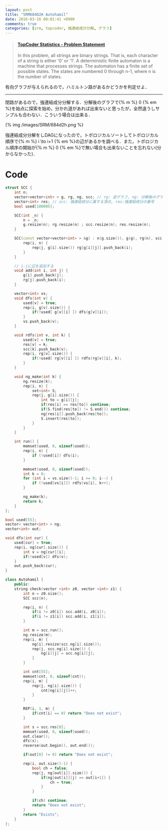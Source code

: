 ```yaml
---
layout: post
title: "SRM684D2H Autohamil"
date: 2016-03-16 00:01:41 +0900
comments: true
categories: [srm, topcoder, 強連結成分分解, グラフ]
---
```


<blockquote class="embedly-card" data-card-key="39deea93f79745829254c0652225a544" data-card-controls="0" data-card-type="article" data-card-branding="0"><h4><a href="https://community.topcoder.com/stat?c=problem_statement&pm=14183&rd=16688">TopCoder Statistics - Problem Statement</a></h4><p>In this problem, all strings are binary strings. That is, each character of a string is either '0' or '1'. A deterministic finite automaton is a machine that processes strings. The automaton has a finite set of possible states. The states are numbered 0 through n-1, where n is the number of states.</p></blockquote>
<script async src="//cdn.embedly.com/widgets/platform.js" charset="UTF-8"></script>

<!-- more -->

有向グラフが与えられるので，ハミルトン路があるかどうかを判定せよ．

---

閉路があるので，強連結成分分解する．分解後のグラフで{% m %} 0 {% em %}を始点に探索を始め，分かれ道があれば出来ないと思ったが，全然違うしサンプルも合わない．こういう場合は出来る．  

{% img /images/SRM/684d2h.png %}
  

強連結成分分解をしDAGになったので，トポロジカルソートしてトポロジカル順序で{% m %} i \to i+1 {% em %}の辺があるかを調べる．また，トポロジカル順序の開始が{% m %} 0 {% em %}で無い場合も出来ないことを忘れない(分からなかった)．


# Code
```cpp
struct SCC {
	int n;
	vector<vector<int> > g, rg, ng, scc; // rg: 逆グラフ, ng: 分解後のグラフ
	vector<int> res; // scc: 強連結成分に属する頂点, res:強連結成分の番号
	bool used[100005];

	SCC(int _n) {
		n = _n;
		g.resize(n); rg.resize(n) ; scc.resize(n); res.resize(n);
	}

	SCC(const vector<vector<int> > &g) : n(g.size()), g(g), rg(n), scc(n), res(n) {
		rep(i, n) {
			rep(j, g[i].size()) rg[g[i][j]].push_back(i);
		}
	}

	// i-jに辺を追加する
	void add(int i, int j) {
		g[i].push_back(j);
		rg[j].push_back(i);
	}

	vector<int> vs;
	void dfs(int v) {
		used[v] = true;
		rep(i, g[v].size()) {
			if(!used[ g[v][i] ]) dfs(g[v][i]);
		}
		vs.push_back(v);
	}

	void rdfs(int v, int k) {
		used[v] = true;
		res[v] = k; 
		scc[k].push_back(v);
		rep(i, rg[v].size()) {
			if(!used[ rg[v][i] ]) rdfs(rg[v][i], k);
		}
	}

	void ng_make(int k) {
		ng.resize(k);
		rep(i, n) {
			set<int> S;
			rep(j, g[i].size()) {
				int to = g[i][j];
				if(res[i] == res[to]) continue;
				if(S.find(res[to]) != S.end()) continue;
				ng[res[i]].push_back(res[to]);
				S.insert(res[to]);
			}
		}
	}

	int run() {
		memset(used, 0, sizeof(used));
		rep(i, n) {
			if (!used[i]) dfs(i);
		}

		memset(used, 0, sizeof(used));
		int k = 0;
		for (int i = vs.size()-1; i >= 0; i--) {
			if (!used[vs[i]]) rdfs(vs[i], k++);
		}

		ng_make(k);
		return k;
	}
};

bool used[55];
vector< vector<int> > ng;
vector<int> out;

void dfs(int cur) {
	used[cur] = true;
	rep(i, ng[cur].size()) {
		int v = ng[cur][i];
		if(!used[v]) dfs(v);
	}
	out.push_back(cur);
}

class Autohamil {
	public:
	string check(vector <int> z0, vector <int> z1) {
		int n = z0.size();
		SCC scc(n);

		rep(i, n) {
			if(i != z0[i]) scc.add(i, z0[i]);
			if(i != z1[i]) scc.add(i, z1[i]);
		}

		int m = scc.run();
		ng.resize(m);
		rep(i, m) {
			ng[i].resize(scc.ng[i].size());
			rep(j, scc.ng[i].size()) {
				ng[i][j] = scc.ng[i][j];
			}
		}

		int cnt[55];
		memset(cnt, 0, sizeof(cnt));
		rep(i, m) {
			rep(j, ng[i].size()) {
				cnt[ng[i][j]]++;
			}
		}

		REP(i, 1, m) {
			if(cnt[i] == 0) return "Does not exist";
		}

		int s = scc.res[0];
		memset(used, 0, sizeof(used));
		out.clear();
		dfs(s);
		reverse(out.begin(), out.end());

		if(out[0] != 0) return "Does not exist";

		rep(i, out.size()-1) {
			bool ch = false;
			rep(j, ng[out[i]].size()) {
				if(ng[out[i]][j] == out[i+1]) {
					ch = true;
				}
			}

			if(ch) continue;
			return "Does not exist";
		}
		return "Exists";
	}
};
```

